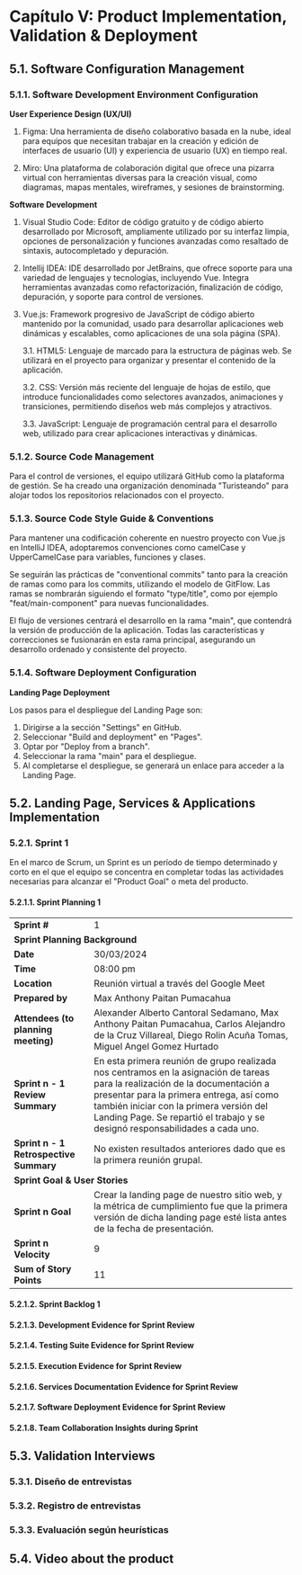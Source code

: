 # Capítulo V: Product Implementation, Validation & Deployment

## 5.1. Software Configuration Management
### 5.1.1. Software Development Environment Configuration


**User Experience Design (UX/UI)**

1. Figma: Una herramienta de diseño colaborativo basada en la nube, ideal para equipos que necesitan trabajar en la creación y edición de interfaces de usuario (UI) y experiencia de usuario (UX) en tiempo real.

2. Miro: Una plataforma de colaboración digital que ofrece una pizarra virtual con herramientas diversas para la creación visual, como diagramas, mapas mentales, wireframes, y sesiones de brainstorming.


**Software Development**

1. Visual Studio Code: Editor de código gratuito y de código abierto desarrollado por Microsoft, ampliamente utilizado por su interfaz limpia, opciones de personalización y funciones avanzadas como resaltado de sintaxis, autocompletado y depuración.

2. Intellij IDEA: IDE desarrollado por JetBrains, que ofrece soporte para una variedad de lenguajes y tecnologías, incluyendo Vue. Integra herramientas avanzadas como refactorización, finalización de código, depuración, y soporte para control de versiones.

3. Vue.js: Framework progresivo de JavaScript de código abierto mantenido por la comunidad, usado para desarrollar aplicaciones web dinámicas y escalables, como aplicaciones de una sola página (SPA).

   3.1. HTML5: Lenguaje de marcado para la estructura de páginas web. Se utilizará en el proyecto para organizar y presentar el contenido de la aplicación.

   3.2. CSS: Versión más reciente del lenguaje de hojas de estilo, que introduce funcionalidades como selectores avanzados, animaciones y transiciones, permitiendo diseños web más complejos y atractivos.

   3.3. JavaScript: Lenguaje de programación central para el desarrollo web, utilizado para crear aplicaciones interactivas y dinámicas.


### 5.1.2. Source Code Management

Para el control de versiones, el equipo utilizará GitHub como la plataforma de gestión. Se ha creado una organización denominada "Turisteando" para alojar todos los repositorios relacionados con el proyecto.

### 5.1.3. Source Code Style Guide & Conventions

Para mantener una codificación coherente en nuestro proyecto con Vue.js en IntelliJ IDEA, adoptaremos convenciones como camelCase y UpperCamelCase para variables, funciones y clases.

Se seguirán las prácticas de "conventional commits" tanto para la creación de ramas como para los commits, utilizando el modelo de GitFlow. Las ramas se nombrarán siguiendo el formato "type/title", como por ejemplo "feat/main-component" para nuevas funcionalidades.

El flujo de versiones centrará el desarrollo en la rama "main", que contendrá la versión de producción de la aplicación. Todas las características y correcciones se fusionarán en esta rama principal, asegurando un desarrollo ordenado y consistente del proyecto.

### 5.1.4. Software Deployment Configuration

**Landing Page Deployment**

Los pasos para el despliegue del Landing Page son:

1. Dirigirse a la sección "Settings" en GitHub.
2. Seleccionar "Build and deployment" en "Pages".
3. Optar por "Deploy from a branch".
4. Seleccionar la rama "main" para el despliegue.
5. Al completarse el despliegue, se generará un enlace para acceder a la Landing Page.

## 5.2. Landing Page, Services & Applications Implementation
### 5.2.1. Sprint 1

En el marco de Scrum, un Sprint es un período de tiempo determinado y corto en el que el equipo se concentra en completar todas las actividades necesarias para alcanzar el "Product Goal" o meta del producto.

#### 5.2.1.1. Sprint Planning 1

<table>
  <tr>
    <td><strong>Sprint #</strong></td>
    <td>1</td>
  </tr>
  <tr>
    <td colspan="2"><strong>Sprint Planning Background</strong></td>
  </tr>
  <tr>
    <td><strong>Date</strong></td>
    <td>30/03/2024</td>
  </tr>
  <tr>
    <td><strong>Time</strong></td>
    <td>08:00 pm</td>
  </tr>
  <tr>
    <td><strong>Location</strong></td>
    <td>Reunión virtual a través del Google Meet</td>
  </tr>
  <tr>
    <td><strong>Prepared by</strong></td>
    <td>Max Anthony Paitan Pumacahua</td>
  </tr>
  <tr>
    <td><strong>Attendees (to planning meeting)</strong></td>
    <td>Alexander Alberto Cantoral Sedamano, Max Anthony Paitan Pumacahua, Carlos Alejandro de la Cruz Villareal, Diego Rolin Acuña Tomas, Miguel Angel Gomez Hurtado</td>
  </tr>
  <tr>
    <td><strong>Sprint n - 1 Review Summary</strong></td>
    <td>En esta primera reunión de grupo realizada nos centramos en la asignación de tareas para la realización de la documentación a presentar para la primera entrega, así como también iniciar con la primera versión del Landing Page. Se repartió el trabajo y se designó responsabilidades a cada uno.</td>
  </tr>
  <tr>
    <td><strong>Sprint n - 1 Retrospective Summary</strong></td>
    <td>No existen resultados anteriores dado que es la primera reunión grupal.</td>
  </tr>
  <tr>
    <td colspan="2"><strong>Sprint Goal & User Stories</strong></td>
  </tr>
  <tr>
    <td><strong>Sprint n Goal</strong></td>
    <td>Crear la landing page de nuestro sitio web, y la métrica de cumplimiento fue que la primera versión de dicha landing page esté lista antes de la fecha de presentación.</td>
  </tr>
  <tr>
    <td><strong>Sprint n Velocity</strong></td>
    <td>9</td>
  </tr>
  <tr>
    <td><strong>Sum of Story Points</strong></td>
    <td>11</td>
  </tr>
</table>

#### 5.2.1.2. Sprint Backlog 1


#### 5.2.1.3. Development Evidence for Sprint Review


#### 5.2.1.4. Testing Suite Evidence for Sprint Review


#### 5.2.1.5. Execution Evidence for Sprint Review
#### 5.2.1.6. Services Documentation Evidence for Sprint Review
#### 5.2.1.7. Software Deployment Evidence for Sprint Review
#### 5.2.1.8. Team Collaboration Insights during Sprint

## 5.3. Validation Interviews
### 5.3.1. Diseño de entrevistas
### 5.3.2. Registro de entrevistas
### 5.3.3. Evaluación según heurísticas

## 5.4. Video about the product
